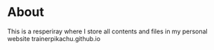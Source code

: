 # About
This is a resperiray where I store all contents and files in my personal website trainerpikachu.github.io
